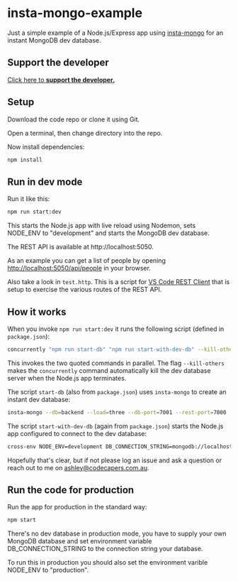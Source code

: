 # insta-mongo-example

Just a simple example of a Node.js/Express app using [insta-mongo](https://www.npmjs.com/package/insta-mongo) for an instant MongoDB dev database.

## Support the developer 

<a target="_blank" href="http://www.codecapers.com.au/about#support-my-work">Click here to **support the developer.**</a>

## Setup

Download the code repo or clone it using Git.

Open a terminal, then change directory into the repo.

Now install dependencies:

```bash
npm install
```

## Run in dev mode

Run it like this:

```bash
npm run start:dev
```

This starts the Node.js app with live reload using Nodemon, sets NODE_ENV to "development" and starts the MongoDB dev database.

The REST API is available at http://localhost:5050.

As an example you can get a list of people by opening [http://localhost:5050/api/people](http://localhost:5050/api/people) in your browser.

Also take a look in `test.http`. This is a script for [VS Code REST Client](https://marketplace.visualstudio.com/items?itemName=humao.rest-client) that is setup to exercise the various routes of the REST API.

## How it works

When you invoke `npm run start:dev` it runs the following script (defined in `package.json`):

```bash
concurrently "npm run start-db" "npm run start-with-dev-db" --kill-others
```

This invokes the two quoted commands in parallel. The flag `--kill-others` makes the `concurrently` command automatically kill the dev database server when the Node.js app terminates.

The script `start-db` (also from `package.json`) uses `insta-mongo` to create an instant dev database:

```bash
insta-mongo --db=backend --load=three --db-port=7001 --rest-port=7000
```

The script `start-with-dev-db` (again from `package.json`) starts the Node.js app configured to connect to the dev database:

```bash
cross-env NODE_ENV=development DB_CONNECTION_STRING=mongodb://localhost:7001 nodemon index.js
```

Hopefully that's clear, but if not please log an issue and ask a question or reach out to me on ashley@codecapers.com.au.

## Run the code for production

Run the app for production in the standard way:

```bash
npm start
```

There's no dev database in production mode, you have to supply your own MongoDB database and set environment variable DB_CONNECTION_STRING to the connection string your database.

To run this in production you should also set the environment varible NODE_ENV to "production".

